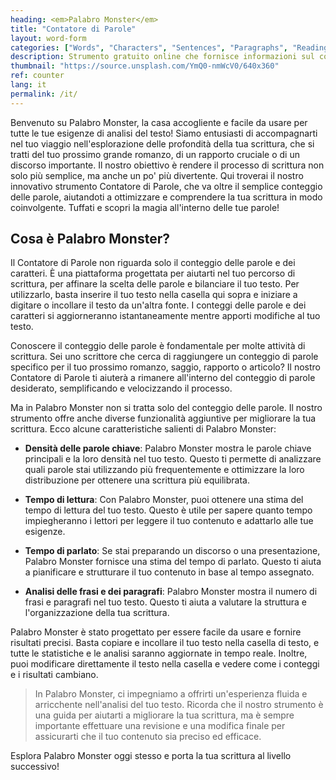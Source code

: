 ```yaml
---
heading: <em>Palabro Monster</em>
title: "Contatore di Parole"
layout: word-form
categories: ["Words", "Characters", "Sentences", "Paragraphs", "Reading Time", "Speaking Time" ]
description: Strumento gratuito online che fornisce informazioni sul conteggio dei caratteri, delle frasi, dei paragrafi, della densità delle parole chiave e altro ancora.
thumbnail: "https://source.unsplash.com/YmQ0-nmWcV0/640x360"
ref: counter
lang: it
permalink: /it/
---
```


Benvenuto su Palabro Monster, la casa accogliente e facile da usare per tutte le tue esigenze di analisi del testo! Siamo entusiasti di accompagnarti nel tuo viaggio nell'esplorazione delle profondità della tua scrittura, che si tratti del tuo prossimo grande romanzo, di un rapporto cruciale o di un discorso importante. Il nostro obiettivo è rendere il processo di scrittura non solo più semplice, ma anche un po' più divertente. Qui troverai il nostro innovativo strumento Contatore di Parole, che va oltre il semplice conteggio delle parole, aiutandoti a ottimizzare e comprendere la tua scrittura in modo coinvolgente. Tuffati e scopri la magia all'interno delle tue parole!

## Cosa è Palabro Monster?
Il Contatore di Parole non riguarda solo il conteggio delle parole e dei caratteri. È una piattaforma progettata per aiutarti nel tuo percorso di scrittura, per affinare la scelta delle parole e bilanciare il tuo testo. Per utilizzarlo, basta inserire il tuo testo nella casella qui sopra e iniziare a digitare o incollare il testo da un'altra fonte. I conteggi delle parole e dei caratteri si aggiorneranno istantaneamente mentre apporti modifiche al tuo testo.

Conoscere il conteggio delle parole è fondamentale per molte attività di scrittura. Sei uno scrittore che cerca di raggiungere un conteggio di parole specifico per il tuo prossimo romanzo, saggio, rapporto o articolo? Il nostro Contatore di Parole ti aiuterà a rimanere all'interno del conteggio di parole desiderato, semplificando e velocizzando il processo.

Ma in Palabro Monster non si tratta solo del conteggio delle parole. Il nostro strumento offre anche diverse funzionalità aggiuntive per migliorare la tua scrittura. Ecco alcune caratteristiche salienti di Palabro Monster:

- **Densità delle parole chiave**: Palabro Monster mostra le parole chiave principali e la loro densità nel tuo testo. Questo ti permette di analizzare quali parole stai utilizzando più frequentemente e ottimizzare la loro distribuzione per ottenere una scrittura più equilibrata.

- **Tempo di lettura**: Con Palabro Monster, puoi ottenere una stima del tempo di lettura del tuo testo. Questo è utile per sapere quanto tempo impiegheranno i lettori per leggere il tuo contenuto e adattarlo alle tue esigenze.

- **Tempo di parlato**: Se stai preparando un discorso o una presentazione, Palabro Monster fornisce una stima del tempo di parlato. Questo ti aiuta a pianificare e strutturare il tuo contenuto in base al tempo assegnato.

- **Analisi delle frasi e dei paragrafi**: Palabro Monster mostra il numero di frasi e paragrafi nel tuo testo. Questo ti aiuta a valutare la struttura e l'organizzazione della tua scrittura.

Palabro Monster è stato progettato per essere facile da usare e fornire risultati precisi. Basta copiare e incollare il tuo testo nella casella di testo, e tutte le statistiche e le analisi saranno aggiornate in tempo reale. Inoltre, puoi modificare direttamente il testo nella casella e vedere come i conteggi e i risultati cambiano.

> In Palabro Monster, ci impegniamo a offrirti un'esperienza fluida e arricchente nell'analisi del tuo testo. Ricorda che il nostro strumento è una guida per aiutarti a migliorare la tua scrittura, ma è sempre importante effettuare una revisione e una modifica finale per assicurarti che il tuo contenuto sia preciso ed efficace.

Esplora Palabro Monster oggi stesso e porta la tua scrittura al livello successivo!
